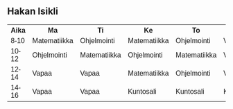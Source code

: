 <html>
<head>
<style>
table {
  font-family: arial, sans-serif;
  border-collapse: collapse;
  width: 100%;
}

td, th {
  border: 1px solid #dddddd;
  text-align:left;
  padding: 8px;
}

tr:nth-child(even) {
  background-color: #dddddd;
}
</style>
</head>
<body>

<h2>Hakan Isikli</h2>

<table>
  <tr>
    <th>Aika</th>
    <th>Ma</th>
    <th>Ti</th>
    <th>Ke</th>
    <th>To</th>
    <th>Pe</th>
  </tr>
  <tr>
    <td>8-10</td>
    <td>Matematiikka</td>
    <td>Ohjelmointi</td>
    <td>Matematiikka</td>
    <td>Ohjelmointi</td>
    <td>Vapaa</td>
  </tr>
  <tr>
    <td>10-12</td>
    <td>Ohjelmointi</td>
    <td>Matematiikka</td>
    <td>Ohjelmointi</td>
    <td>Matematiikka</td>
    <td>Vapaa</td>
  </tr>
  <tr>
    <td>12-14</td>
    <td>Vapaa</td>
    <td>Vapaa</td>
    <td>Matematiikka</td>
    <td>Ohjelmointi</td>
    <td>Vapaa</td>
  </tr>
  <tr>
    <td>14-16</td>
    <td>Vapaa</td>
    <td>Vapaa</td>
    <td>Kuntosali</td>
    <td>Kuntosali</td>
    <td>Kuntosali</td>
  </tr>
</table>

</body>
</html>

